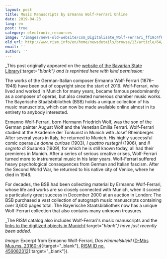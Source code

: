 ```yaml
---
layout: post
title: Music Manuscripts by Ermanno Wolf-Ferrari Online
date: 2019-04-23
lang: en
post: true
category: electronic_resources
image: "/images/news-old-website/csm_Digitalisate_Wolf-Ferrari_ff19c4f675.png"
old_url: http://www.rism.info/en/home/newsdetails/browse/13/article/64/music-manuscripts-by-ermanno-wolf-ferrari-online.html
email: ''
author: ''
---
```


_This post originally appeared on the [website of the Bavarian State Library](https://www.bsb-muenchen.de/en/article/musikhandschriften-von-ermanno-wolf-ferrari-online0-2844/){:target="_blank"} and is reprinted here with kind permission:_

The works of the German-Italian composer Ermanno Wolf-Ferrari (1876–1948) have been out of copyright since the start of 2019. Wolf-Ferrari, who lived and worked in Munich for many years, became famous predominantly as a composer of operas, but also created numerous chamber music works. The Bayerische Staatsbibliothek (BSB) holds a unique collection of his music manuscripts, which can now be made available online almost in its entirety to anybody interested.

Ermanno Wolf-Ferrari, born Hermann Friedrich Wolf, was the son of the German painter August Wolf and the Venetian Emilia Ferrari. Wolf-Ferrari studied at the Akademie der Tonkunst in Munich with Josef Rheinberger. After several years in Italy, he returned to Munich. His highly successful comic operas _Le donne curiose_ (1903), _I quattro rusteghi_ (1906), and _Il segreto di Susanna_ (1909), for which he is still known today, all had their premieres in Munich. After a series of serious creative crises, Wolf-Ferrari turned more to instrumental music in his later years. Wolf-Ferrari suffered heavy psychological consequences from German and Italian fascism. After the Second World War, he returned to his native city of Venice, where he died in 1948.

For decades, the BSB had been collecting material by Ermanno Wolf-Ferrari, whose life and works are so closely connected with Munich, when it scored a particularly great success in December 2000 at an auction in London: The BSB purchased a vast collection of autograph music manuscripts containing over 3,600 pages total. The Bayerische Staatsbibliothek now has a unique Wolf-Ferrari collection that also contains many unknown treasures.

_The RISM catalog also includes Wolf-Ferrari's music manuscripts and the [links to the digitized objects in Munich](https://opac.rism.info/search?View=rism&author=Wolf-ferrari&siglum=D-Mbs&Language=en){:target="_blank"} have just recently been added._

_Image_: Excerpt from Ermanno Wolf-Ferrari, _Das Himmelskleid_ ([D-Mbs Mus.ms. 23160-4](http://nbn-resolving.de/urn/resolver.pl?urn=urn:nbn:de:bvb:12-bsb00108321-1){:target="_blank"}, [RISM ID no. 456082312](https://opac.rism.info/search?id=456082312&View=rism&Language=en){:target="_blank"}).